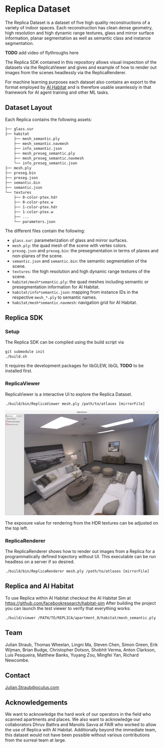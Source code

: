 # Replica Dataset

The Replica Dataset is a dataset of five high quality reconstructions of a
variety of indoor spaces. Each reconstruction has clean dense geometry, high
resolution and high dynamic range textures, glass and mirror surface
information, planar segmentation as well as
semantic class and instance segmentation.

**TODO** add video of flythroughs here

The Replica SDK contained in this repository allows visual inspection of the
datasets via the ReplicaViewer and gives and example of how to render out images
from the scenes headlessly via the ReplicaRenderer. 

For machine learning purposes each dataset also contains an export to the format
employed by [AI Habitat](https://www.aihabitat.org/) and is therefore usable
seamlessly in that framework for AI agent training and other ML tasks.

## Dataset Layout

Each Replica contains the following assets:
```
├── glass.sur
├── habitat
    ├── mesh_semantic.ply 
    ├── mesh_semantic.navmesh
    ├── info_semantic.json
    ├── mesh_preseg_semantic.ply 
    ├── mesh_preseg_semantic.navmesh
    └── info_preseg_semantic.json 
├── mesh.ply
├── preseg.bin
├── preseg.json
├── semantic.bin
├── semantic.json
└── textures
    ├── 0-color-ptex.hdr
    ├── 0-color-ptex.w
    ├── 1-color-ptex.hdr
    ├── 1-color-ptex.w
    ├── ...
    └── parameters.json
```
The different files contain the following:
- `glass.sur`: parameterization of glass and mirror surfaces.
- `mesh.ply`: the quad mesh of the scene with vertex colors.
- `preseg.json` and `preseg.bin`: the presegmentation in terms of planes and non-planes of the scene.
- `semantic.json` and `semantic.bin`: the semantic segmentation of the scene.
- `textures`: the high resolution and high dynamic range textures of the scene.
- `habitat/mesh*semantic.ply`: the quad meshes including semantic or presegmentation information for AI Habitat. 
- `habitat/info*semantic.json`: mapping from instance IDs in the respective `mesh_*.ply` to semantic names.
- `habitat/mesh*semantic.navmesh`: navigation grid for AI Habitat.

## Replica SDK

### Setup
The Replica SDK can be compiled using the build script via
```
git submodule init
./build.sh
```
It requires the development packages for libGLEW, libGL **TODO** to be
installed first.

### ReplicaViewer

ReplicaViewer is a interactive UI to explore the Replica Dataset. 

```
./build/bin/ReplicaViewer mesh.ply /path/to/atlases [mirrorFile]
```

![ReplicaViewer](./assets/ReplicaViewer.png)

The exposure value for rendering from the HDR textures can be adjusted on the
top left. 

### ReplicaRenderer

The ReplicaRenderer shows how to render out images from a Replica for a
programmatically defined trajectory without UI. This executable can be run
headless on a server if so desired. 

```
./build/bin/ReplicaRenderer mesh.ply /path/to/atlases [mirrorFile]
```

## Replica and AI Habitat

To use Replica within AI Habitat checkout the AI Habitat Sim at https://github.com/facebookresearch/habitat-sim
After building the project you can launch the test viewer to verify that everything works:
```
./build/viewer /PATH/TO/REPLICA/apartment_0/habitat/mesh_semantic.ply
```

## Team 

Julian Straub, Thomas Wheelan, Lingni Ma, Steven Chen, Simon Green, Erik Wijman, Brian Budge, Christopher Dotson, Shobhit Verma, Anton Clarkson, Luis Pesqueira, Matthew Banks, Yuyang Zou, Mingfei Yan, Richard Newcombe.

## Contact

[Julian.Straub@oculus.com](Julian.Straub@oculus.com)

## Acknowledgements

We want to acknowledge the hard work of our operators in the field who scanned
apartments and places. 
We also want to acknowledge our collaborators Dhruv Bathra and Manolis Savva at FAIR who worked to allow the use
of Replica with AI Habitat. 
Additionally beyond the immediate team, this dataset would not have been
possible without various contributions from the surreal team at large. 
